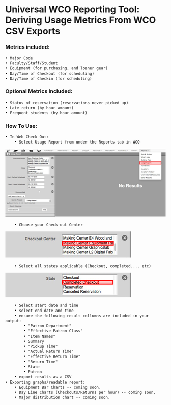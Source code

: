 # Universal WCO Reporting Tool: Deriving Usage Metrics From WCO CSV Exports

### Metrics included:
    • Major Code
    • Faculty/Staff/Student
    • Equipment (for purchasing, and loaner gear)
    • Day/Time of Checkout (for scheduling)
    • Day/Time of Checkin (for scheduling)

### Optional Metrics Included:
    • Status of reservation (reservations never picked up)
    • Late return (by hour amount)
    • Frequent students (by hour amount)

### How To Use:
    • In Web Check Out:
        • Select Usage Report from under the Reports tab in WCO
![Report](https://github.com/compagnb/WCO-Reporting-Python/blob/master/images/report.png)

        • Choose your Check-out Center
![Center](https://github.com/compagnb/WCO-Reporting-Python/blob/master/images/ckoutcenter.png)

        • Select all states applicable (Checkout, completed.... etc)
![States](https://github.com/compagnb/WCO-Reporting-Python/blob/master/images/state.png)

        • Select start date and time
        • select end date and time
        • ensure the following result collumns are included in your output:
            • "Patron Department"
            • "Effective Patron Class"
            • "Item Names"
            • Summary
            • "Pickup Time"
            • "Actual Return Time"
            • "Effective Return Time"
            • "Return Time"
            • State
            • Patron
        • export results as a CSV
    • Exporting graphs/readable report:
        • Equipment Bar Charts -- coming soon.
        • Day Line Charts (Checkouts/Returns per hour) -- coming soon.
        • Major distribution chart -- coming soon.
